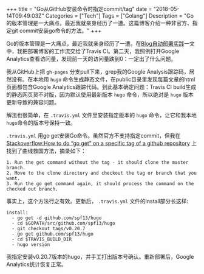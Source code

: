+++
title = "Go从GitHub安装命令时指定commit/tag"
date = "2018-05-14T09:49:03Z"
Categories = ["Tech"]
Tags = ["Golang"]
Description = "Go的版本管理是一大痛点，最近我就亲身经历了一遭。这篇博客介绍一种非官方、指定git commit安装go命令的方法。"
+++

Go的版本管理是一大痛点，最近我就亲身经历了一遭。在[Blog自动部署实践](https://blog.yuantops.com/tech/hugo-travis-ci-auto-deploy-to-gh-pages/)一文中，我把部署博客的工作流交给了Travis
CI。第二天，我照例打开Google Analytics查看访问量，发现前一天的访问量跌到0：一定出了什么问题。

我从GitHub上把 `gh-pages` 分支pull下来，grep我的Google Analysis跟踪码，居然没有。在本地用 `hugo`
命令生成静态文件，在public目录里发现每篇文章的html页面都包含Google Analytics跟踪代码。到此基本确定问题：Travis
CI build生成的静态网页货不对版，因为默认使用最新版本 `hugo` 命令，所以绝对是 `hugo` 版本更新导致的兼容问题。

解法也很简单，在 `.travis.yml` 文件里安装指定版本的 `hugo` 命令，让它和我本地`hugo`命令的版本号保持一致。

`.travis.yml` 用go get安装Go命令。虽然官方不支持指定commit，但我在[Stackoverflow:How to do
“go get” on a specific tag of a github
repository](https://stackoverflow.com/questions/30188499/how-to-do-go-get-on-a-specific-tag-of-a-github-repository)
上找到了曲线救国方法，摘录如下：

    1. Run the get command without the tag - it should clone the master branch.
    2. Move to the clone directory and checkout the tag or branch that you want.
    3. Run the go get command again, it should process the command on the checked out branch.

事实上，这个方法行之有效。更新后， `.travis.yml` 文件的install部分长这样:

    install:
      - go get -d github.com/spf13/hugo 
      - cd $GOPATH/src/github.com/spf13/hugo
      - git checkout tags/v0.20.7
      - go get github.com/spf13/hugo
      - cd $TRAVIS_BUILD_DIR
      - hugo version

我指定安装v0.20.7版本的hugo，并手工打出版本号确认。重新部署后，Google Analytics统计恢复正常。
